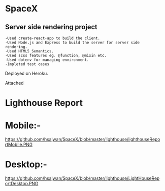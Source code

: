 # SpaceX

## Server side rendering project

    -Used create-react-app to build the client.
    -Used Node.js and Express to build the server for server side rendering.
    -Used HTML5 Semantics.
    -Used scss features eg. @function, @mixin etc.
    -Used dotenv for managing environment.
    -Impleted test cases

Deployed on Heroku.

Attached

Lighthouse Report
====================
Mobile:-
==========

https://github.com/hsajwan/SpaceX/blob/master/lighthouse/lighthouseReportMobile.PNG

Desktop:-
==========

https://github.com/hsajwan/SpaceX/blob/master/lighthouse/LightHouseReportDesktop.PNG